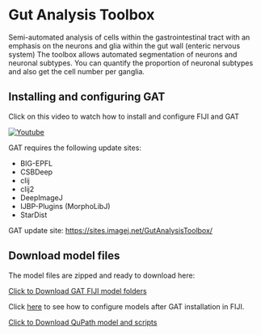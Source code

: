 # Gut Analysis Toolbox
Semi-automated analysis of cells within the gastrointestinal tract with an emphasis on the neurons and glia within the gut wall (enteric nervous system)
The toolbox allows automated segmentation of neurons and neuronal subtypes. 
You can quantify the proportion of neuronal subtypes and also get the cell number per ganglia.

## Installing and configuring GAT

Click  on this video to watch how to install and configure FIJI and GAT

[![Youtube](https://img.youtube.com/vi/GmE_lz-m0Rg/0.jpg)](https://www.youtube.com/playlist?list=PLmBt1Dumq60p4mIFT4j7TP_PVRjbO55Oi)

GAT requires the following update sites:
* BIG-EPFL
* CSBDeep
* clij
* clij2
* DeepImageJ
* IJBP-Plugins (MorphoLibJ)
* StarDist


GAT update site: https://sites.imagej.net/GutAnalysisToolbox/

## Download model files
The model files are zipped and ready to download here:

[Click to Download GAT FIJI model folders](https://wehieduau-my.sharepoint.com/:u:/g/personal/rajasekhar_p_wehi_edu_au/Ecg001ngdvhBgRaWxVakPecBF8d5Qb361PgXYFrcxp8Azw?download=1)

Click [here](https://www.youtube.com/watch?v=RIvaXL-Q7Go&list=PLmBt1Dumq60p4mIFT4j7TP_PVRjbO55Oi) to see how to configure models after GAT installation in FIJI.


[Click to Download QuPath model and scripts](https://wehieduau-my.sharepoint.com/:u:/g/personal/rajasekhar_p_wehi_edu_au/EdYxRodrJLNJj4wK77erHA0BfVKDJpOktgWQ3iIyLaUU1g?download=1)

